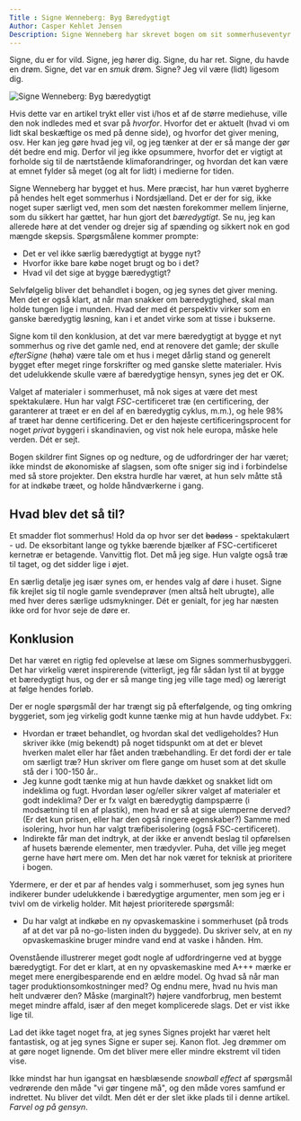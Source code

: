 ```yaml
---
Title : Signe Wenneberg: Byg Bæredygtigt
Author: Casper Kehlet Jensen
Description: Signe Wenneberg har skrevet bogen om sit sommerhuseventyr: Byg Bæredygtigt; Her er indtrykket.
---
```


Signe, du er for vild. Signe, jeg hører dig. Signe, du har ret.
Signe, du havde en drøm. Signe, det var en _smuk_ drøm.
Signe? Jeg vil være (lidt) ligesom dig.

![Signe Wenneberg: Byg bæredygtigt](/img/arkiv/signe-wenneberg-byg-baeredygtigt/signe_wenneberg.jpg)

Hvis dette var en artikel trykt eller vist i/hos et af de større
mediehuse, ville den nok indledes med et svar på _hvorfor_.
Hvorfor det er aktuelt (hvad vi om lidt skal beskæftige os med på denne side),
og hvorfor det giver mening, osv.
Her kan jeg gøre hvad jeg vil, og jeg tænker at der er så mange der gør dét bedre
end mig. Derfor vil jeg ikke opsummere, hvorfor det er vigtigt at forholde sig til
de nærtstående klimaforandringer, og hvordan det kan være at emnet fylder så meget
(og alt for lidt) i medierne for tiden.

Signe Wenneberg har bygget et hus. Mere præcist, har hun været bygherre på hendes
helt eget sommerhus i Nordsjælland. Det er der for sig, ikke noget super særligt
ved, men som det næsten forekommer mellem linjerne, som du sikkert har gættet,
har hun gjort det _bæredygtigt_.
Se nu, jeg kan allerede høre at det vender og drejer sig af spænding og sikkert nok
en god mængde skepsis. Spørgsmålene kommer prompte:

 - Det er vel ikke særlig bæredygtigt at bygge nyt?
 - Hvorfor ikke bare købe noget brugt og bo i det?
 - Hvad vil det sige at bygge bæredygtigt?

Selvfølgelig bliver det behandlet i bogen, og jeg synes det giver mening.
Men det er også klart, at når man snakker om bæredygtighed, skal man holde tungen
lige i munden. Hvad der med ét perspektiv virker som en ganske bæredygtig løsning,
kan i et andet virke som at tisse i bukserne.

Signe kom til den konklusion, at det var mere bæredygtigt at bygge et nyt sommerhus og 
rive det gamle ned, end at renovere det gamle; der skulle _efterSigne_ (høhø) være
tale om et hus i meget dårlig stand og generelt bygget efter meget ringe forskrifter
og med ganske slette materialer. Hvis det udelukkende skulle være af bæredygtige hensyn,
synes jeg det er OK.

Valget af materialer i sommerhuset, må nok siges at være det mest spektakulære.
Hun har valgt _FSC_-certificeret træ (en certificering, der garanterer at træet
er en del af en bæredygtig cyklus, m.m.), og hele 98% af træet har denne certificering.
Det er den højeste certificeringsprocent for noget *privat* byggeri i skandinavien, og
vist nok hele europa, måske hele verden. Dét er sejt.

Bogen skildrer fint Signes op og nedture, og de udfordringer der har været;
ikke mindst de økonomiske af slagsen, som ofte sniger sig ind i forbindelse med så store
projekter. Den ekstra hurdle har været, at hun selv måtte stå for at indkøbe træet,
og holde håndværkerne i gang.

## Hvad blev det så til?

Et smadder flot sommerhus! Hold da op hvor ser det <del>badass</del> - spektakulært - ud.
De eksorbitant lange og tykke bærende bjælker af FSC-certificeret kernetræ er betagende.
Vanvittig flot. Det må jeg sige. Hun valgte også træ til taget, og det sidder lige i øjet.

En særlig detalje jeg især synes om, er hendes valg af døre i huset. Signe fik krejlet sig
til nogle gamle svendeprøver (men altså helt ubrugte), alle med hver deres særlige udsmykninger.
Dét er genialt, for jeg har næsten ikke ord for hvor seje de døre er.

## Konklusion

Det har været en rigtig fed oplevelse at læse om Signes sommerhusbyggeri. Det har virkelig været
inspirerende (vitterligt, jeg får sådan lyst til at bygge et bæredygtigt hus, og der er så mange
ting jeg ville tage med) og lærerigt at følge hendes forløb.

Der er nogle spørgsmål der har trængt sig på efterfølgende, og ting omkring byggeriet, som jeg
virkelig godt kunne tænke mig at hun havde uddybet. Fx:

 - Hvordan er træet behandlet, og hvordan skal det vedligeholdes? Hun skriver ikke (mig bekendt)
på noget tidspunkt om at det er blevet hverken malet eller har fået anden træbehandling. Er det
fordi der er tale om særligt træ? Hun skriver om flere gange om huset som at det skulle stå der
i 100-150 år..
 - Jeg kunne godt tænke mig at hun havde dækket og snakket lidt om indeklima og fugt. Hvordan
løser og/eller sikrer valget af materialer et godt indeklima? Der er fx valgt en bæredygtig
dampspærre (i modsætning til en af plastik), men hvad er så at sige ulemperne derved? (Er det
kun prisen, eller har den også ringere egenskaber?) Samme med isolering, hvor hun har valgt
træfiberisolering (også FSC-certificeret).
 - Indirekte får man det indtryk, at der ikke er anvendt beslag til opførelsen af husets 
bærende elementer, men trædyvler. Puha, det ville jeg meget gerne have hørt mere om. Men det
har nok været for teknisk at prioritere i bogen.

Ydermere, er der et par af hendes valg i sommerhuset, som jeg synes hun indikerer bunder
udelukkende i bæredygtige argumenter, men som jeg er i tvivl om de virkelig holder.
Mit højest prioriterede spørgsmål:

 - Du har valgt at indkøbe en ny opvaskemaskine i sommerhuset (på trods af at det var
på no-go-listen inden du byggede). Du skriver selv, at en ny opvaskemaskine bruger
mindre vand end at vaske i hånden. Hm.

Ovenstående illustrerer meget godt nogle af udfordringerne ved at bygge bæredygtigt.
For det er klart, at en ny opvaskemaskine med A+++ mærke er meget mere energibesparende
end en ældre model. Og hvad så når man tager produktionsomkostninger med?
Og endnu mere, hvad nu hvis man helt undværer den? Måske (marginalt?) højere vandforbrug,
men bestemt meget mindre affald, især af den meget komplicerede slags. Det er vist ikke
lige til.

Lad det ikke taget noget fra, at jeg synes Signes projekt har været helt fantastisk,
og at jeg synes Signe er super sej. Kanon flot. Jeg drømmer om at gøre noget lignende.
Om det bliver mere eller mindre ekstremt vil tiden vise.

Ikke mindst har hun igangsat en hæsblæsende _snowball effect_ af spørgsmål vedrørende
den måde "vi gør tingene må", og den måde vores samfund er indrettet. Nu bliver det vildt.
Men dét er der slet ikke plads til i denne artikel. _Farvel og på gensyn_.
